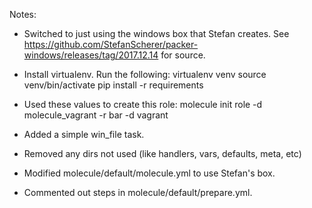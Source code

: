 Notes:
- Switched to just using the windows box that Stefan creates. See https://github.com/StefanScherer/packer-windows/releases/tag/2017.12.14 for source.

- Install virtualenv. Run the following:
    virtualenv venv
    source venv/bin/activate
    pip install -r requirements

- Used these values to create this role: molecule init role -d molecule_vagrant -r bar -d vagrant
- Added a simple win_file task.
- Removed any dirs not used (like handlers, vars, defaults, meta, etc)
- Modified molecule/default/molecule.yml to use Stefan's box.
- Commented out steps in molecule/default/prepare.yml.
